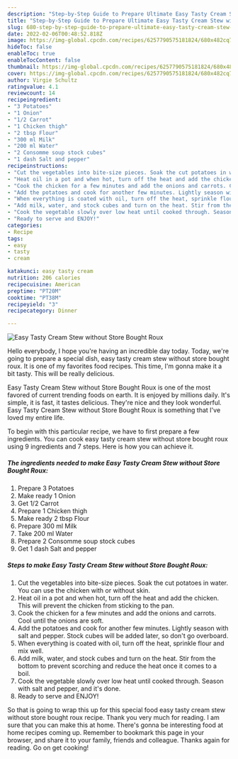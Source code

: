 ```yaml
---
description: "Step-by-Step Guide to Prepare Ultimate Easy Tasty Cream Stew without Store Bought Roux"
title: "Step-by-Step Guide to Prepare Ultimate Easy Tasty Cream Stew without Store Bought Roux"
slug: 680-step-by-step-guide-to-prepare-ultimate-easy-tasty-cream-stew-without-store-bought-roux
date: 2022-02-06T00:48:52.818Z
image: https://img-global.cpcdn.com/recipes/6257790575181824/680x482cq70/easy-tasty-cream-stew-without-store-bought-roux-recipe-main-photo.jpg
hideToc: false
enableToc: true
enableTocContent: false
thumbnail: https://img-global.cpcdn.com/recipes/6257790575181824/680x482cq70/easy-tasty-cream-stew-without-store-bought-roux-recipe-main-photo.jpg
cover: https://img-global.cpcdn.com/recipes/6257790575181824/680x482cq70/easy-tasty-cream-stew-without-store-bought-roux-recipe-main-photo.jpg
author: Virgie Schultz
ratingvalue: 4.1
reviewcount: 14
recipeingredient:
- "3 Potatoes"
- "1 Onion"
- "1/2 Carrot"
- "1 Chicken thigh"
- "2 tbsp Flour"
- "300 ml Milk"
- "200 ml Water"
- "2 Consomme soup stock cubes"
- "1 dash Salt and pepper"
recipeinstructions:
- "Cut the vegetables into bite-size pieces. Soak the cut potatoes in water. You can use the chicken with or without skin."
- "Heat oil in a pot and when hot, turn off the heat and add the chicken. This will prevent the chicken from sticking to the pan."
- "Cook the chicken for a few minutes and add the onions and carrots. Cool until the onions are soft."
- "Add the potatoes and cook for another few minutes. Lightly season with salt and pepper. Stock cubes will be added later, so don&#39;t go overboard."
- "When everything is coated with oil, turn off the heat, sprinkle flour and mix well."
- "Add milk, water, and stock cubes and turn on the heat. Stir from the bottom to prevent scorching and reduce the heat once it comes to a boil."
- "Cook the vegetable slowly over low heat until cooked through. Season with salt and pepper, and it&#39;s done."
- "Ready to serve and ENJOY!"
categories:
- Recipe
tags:
- easy
- tasty
- cream

katakunci: easy tasty cream 
nutrition: 206 calories
recipecuisine: American
preptime: "PT20M"
cooktime: "PT38M"
recipeyield: "3"
recipecategory: Dinner

---
```



![Easy Tasty Cream Stew without Store Bought Roux](https://img-global.cpcdn.com/recipes/6257790575181824/680x482cq70/easy-tasty-cream-stew-without-store-bought-roux-recipe-main-photo.jpg)

Hello everybody, I hope you're having an incredible day today. Today, we're going to prepare a special dish, easy tasty cream stew without store bought roux. It is one of my favorites food recipes. This time, I'm gonna make it a bit tasty. This will be really delicious.



Easy Tasty Cream Stew without Store Bought Roux is one of the most favored of current trending foods on earth. It is enjoyed by millions daily. It's simple, it is fast, it tastes delicious. They're nice and they look wonderful. Easy Tasty Cream Stew without Store Bought Roux is something that I've loved my entire life.


To begin with this particular recipe, we have to first prepare a few ingredients. You can cook easy tasty cream stew without store bought roux using 9 ingredients and 7 steps. Here is how you can achieve it.

<!--inarticleads1-->

##### The ingredients needed to make Easy Tasty Cream Stew without Store Bought Roux:

1. Prepare 3 Potatoes
1. Make ready 1 Onion
1. Get 1/2 Carrot
1. Prepare 1 Chicken thigh
1. Make ready 2 tbsp Flour
1. Prepare 300 ml Milk
1. Take 200 ml Water
1. Prepare 2 Consomme soup stock cubes
1. Get 1 dash Salt and pepper




<!--inarticleads2-->

##### Steps to make Easy Tasty Cream Stew without Store Bought Roux:

1. Cut the vegetables into bite-size pieces. Soak the cut potatoes in water. You can use the chicken with or without skin.
1. Heat oil in a pot and when hot, turn off the heat and add the chicken. This will prevent the chicken from sticking to the pan.
1. Cook the chicken for a few minutes and add the onions and carrots. Cool until the onions are soft.
1. Add the potatoes and cook for another few minutes. Lightly season with salt and pepper. Stock cubes will be added later, so don&#39;t go overboard.
1. When everything is coated with oil, turn off the heat, sprinkle flour and mix well.
1. Add milk, water, and stock cubes and turn on the heat. Stir from the bottom to prevent scorching and reduce the heat once it comes to a boil.
1. Cook the vegetable slowly over low heat until cooked through. Season with salt and pepper, and it&#39;s done.
1. Ready to serve and ENJOY!



So that is going to wrap this up for this special food easy tasty cream stew without store bought roux recipe. Thank you very much for reading. I am sure that you can make this at home. There's gonna be interesting food at home recipes coming up. Remember to bookmark this page in your browser, and share it to your family, friends and colleague. Thanks again for reading. Go on get cooking!
